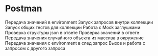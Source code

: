 # Postman
Передача значений в environment
Запуск запросов внутри коллекции
Запуск общих тестов для коллекции
Работа с Mock заглушками
Проверка структуры json в ответе
Проверка значений в ответе
Передача значения случайного объекта из массива в окружение
Передача значения с environment в след запрос
Вызов и работа с запросом с другого запроса 
